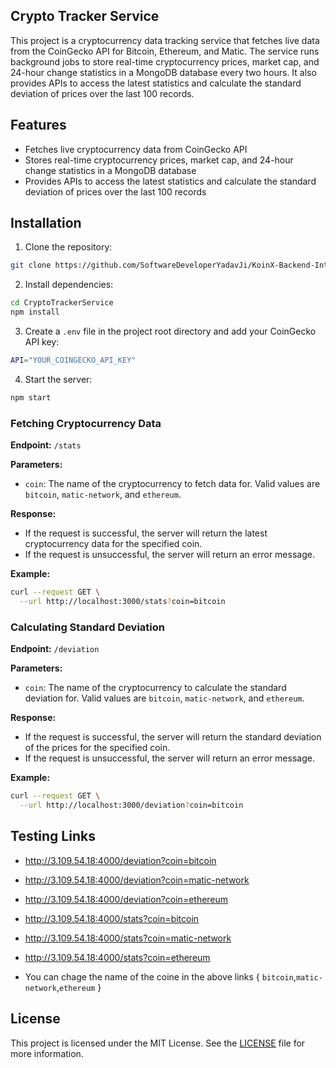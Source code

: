 ## Crypto Tracker Service

This project is a cryptocurrency data tracking service that fetches live data from the CoinGecko API for Bitcoin, Ethereum, and Matic. The service runs background jobs to store real-time cryptocurrency prices, market cap, and 24-hour change statistics in a MongoDB database every two hours. It also provides APIs to access the latest statistics and calculate the standard deviation of prices over the last 100 records.

## Features

- Fetches live cryptocurrency data from CoinGecko API
- Stores real-time cryptocurrency prices, market cap, and 24-hour change statistics in a MongoDB database
- Provides APIs to access the latest statistics and calculate the standard deviation of prices over the last 100 records

## Installation

1. Clone the repository:

```bash
git clone https://github.com/SoftwareDeveloperYadavJi/KoinX-Backend-Internship-Assignment.git
```

2. Install dependencies:

```bash
cd CryptoTrackerService
npm install
```

3. Create a `.env` file in the project root directory and add your CoinGecko API key:

```bash
API="YOUR_COINGECKO_API_KEY"
```

4. Start the server:

```bash
npm start
```


### Fetching Cryptocurrency Data
**Endpoint:** `/stats`

**Parameters:**
- `coin`: The name of the cryptocurrency to fetch data for. Valid values are `bitcoin`, `matic-network`, and `ethereum`.

**Response:**
- If the request is successful, the server will return the latest cryptocurrency data for the specified coin.
- If the request is unsuccessful, the server will return an error message.

**Example:**

```bash
curl --request GET \
  --url http://localhost:3000/stats?coin=bitcoin
```

### Calculating Standard Deviation
**Endpoint:** `/deviation`

**Parameters:**
- `coin`: The name of the cryptocurrency to calculate the standard deviation for. Valid values are `bitcoin`, `matic-network`, and `ethereum`.

**Response:**
- If the request is successful, the server will return the standard deviation of the prices for the specified coin.
- If the request is unsuccessful, the server will return an error message.

**Example:**

```bash
curl --request GET \
  --url http://localhost:3000/deviation?coin=bitcoin
```

## Testing Links
- http://3.109.54.18:4000/deviation?coin=bitcoin
- http://3.109.54.18:4000/deviation?coin=matic-network
- http://3.109.54.18:4000/deviation?coin=ethereum
- http://3.109.54.18:4000/stats?coin=bitcoin
- http://3.109.54.18:4000/stats?coin=matic-network
- http://3.109.54.18:4000/stats?coin=ethereum


- You can chage the name of the coine in the above links { `bitcoin`,`matic-network`,`ethereum` }

## License

This project is licensed under the MIT License. See the [LICENSE](LICENSE) file for more information.


